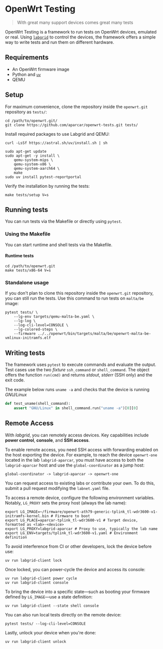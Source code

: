 # OpenWrt Testing

> With great many support devices comes great many tests

OpenWrt Testing is a framework to run tests on OpenWrt devices, emulated or
real. Using [`labgrid`](https://labgrid.readthedocs.io/en/latest/) to control
the devices, the framework offers a simple way to write tests and run them on
different hardware.

## Requirements

- An OpenWrt firmware image
- Python and [`uv`](https://docs.astral.sh/uv/)
- QEMU


## Setup

For maximum convenience, clone the repository inside the `openwrt.git`
repository as `tests/`:

```shell
cd /path/to/openwrt.git/
git clone https://github.com/aparcar/openwrt-tests.git tests/
```

Install required packages to use Labgrid and QEMU:

```shell
curl -LsSf https://astral.sh/uv/install.sh | sh

sudo apt-get update
sudo apt-get -y install \
    qemu-system-mips \
    qemu-system-x86 \
    qemu-system-aarch64 \
    make
sudo uv install pytest-reportportal
```

Verify the installation by running the tests:

```shell
make tests/setup V=s
```

## Running tests

You can run tests via the Makefile or directly using `pytest`.

### Using the Makefile

You can start runtime and shell tests via the Makefile.

#### Runtime tests

```shell
cd /path/to/openwrt.git
make tests/x86-64 V=s
```

### Standalone usage

If you don't plan to clone this repository inside the `openwrt.git` repository,
you can still run the tests. Use this command to run tests on `malta/be` image:

```shell
pytest tests/ \
    --lg-env targets/qemu-malta-be.yaml \
    --lg-log \
    --log-cli-level=CONSOLE \
    --lg-colored-steps \
    --firmware ../../openwrt/bin/targets/malta/be/openwrt-malta-be-vmlinux-initramfs.elf
```

## Writing tests

The framework uses `pytest` to execute commands and evaluate the output. Test
cases use the two _fixture_ `ssh_command` or `shell_command`. The object offers
the function `run(cmd)` and returns _stdout_, _stderr_ (SSH only) and the exit
code.

The example below runs `uname -a` and checks that the device is running
_GNU/Linux_

```python
def test_uname(shell_command):
    assert "GNU/Linux" in shell_command.run("uname -a")[0][0]
```

## Remote Access

With *labgrid*, you can remotely access devices. Key capabilities include
**power control**, **console**, and **SSH access**.

To enable remote access, you need SSH access with forwarding enabled on the host
exporting the device. For example, to reach the device `openwrt-one` located in
the lab `labgrid-aparcar`, you must have access to both the `labgrid-aparcar`
host and use the `global-coordinator` as a jump host:

```shell
global-coordinator -> labgrid-aparcar -> openwrt-one
```

You can request access to existing labs or contribute your own. To do this,
submit a pull request modifying the `labnet.yaml` file.

To access a remote device, configure the following environment variables.
Notably, `LG_PROXY` sets the proxy host (always the lab name):

```shell
export LG_IMAGE=~/firmware/openwrt-ath79-generic-tplink_tl-wdr3600-v1-initramfs-kernel.bin # Firmware to boot
export LG_PLACE=aparcar-tplink_tl-wdr3600-v1 # Target device, formatted as <lab>-<device>
export LG_PROXY=labgrid-aparcar # Proxy to use, typically the lab name
export LG_ENV=targets/tplink_tl-wdr3600-v1.yaml # Environment definition
```

To avoid interference from CI or other developers, lock the device before use:

```shell
uv run labgrid-client lock
```

Once locked, you can power-cycle the device and access its console:

```shell
uv run labgrid-client power cycle
uv run labgrid-client console
```

To bring the device into a specific state—such as booting your firmware defined
by `LG_IMAGE`—use a state definition:

```shell
uv run labgrid-client --state shell console
```

You can also run local tests directly on the remote device:

```shell
pytest tests/ --log-cli-level=CONSOLE
```

Lastly, unlock your device when you're done:

```shell
uv run labgrid-client unlock
```
